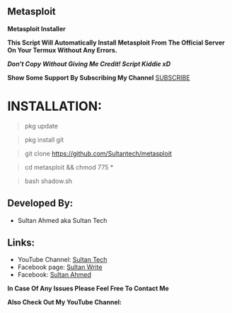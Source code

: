 ## Metasploit

**Metasploit Installer**

**This Script Will Automatically Install Metasploit From The Official Server On Your Termux Without Any Errors.**

***Don't Copy Without Giving Me Credit! Script Kiddie xD***

**Show Some Support By Subscribing My Channel** [SUBSCRIBE](https://youtube.com/UCR9VyChbFnX3u06vnbHl6pg)


# INSTALLATION:

> pkg update

> pkg install git

> git clone https://github.com/Sultantech/metasploit

>  cd metasploit && chmod 775 *

> bash shadow.sh



## Developed By:
- Sultan Ahmed aka Sultan Tech
## Links:
- YouTube Channel: [Sultan Tech](https://youtube.com/UCR9VyChbFnX3u06vnbHl6pg)
- Facebook page: [Sultan Write](https://facebook.com/page/meersultan787)
- Facebook: [Sultan Ahmed]( https://Facebook.com/meersultan143)



**In Case Of Any Issues Please Feel Free To Contact Me**

**Also Check Out My YouTube Channel:**
